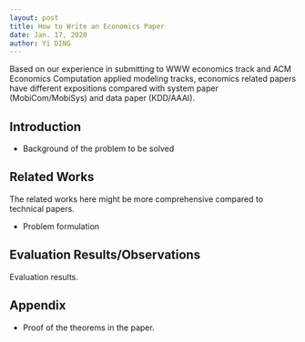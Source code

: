 ```yaml
---
layout: post
title: How to Write an Economics Paper
date: Jan. 17, 2020
author: Yi DING
---
```




Based on our experience in submitting to WWW economics track and ACM Economics Computation applied modeling tracks, economics related papers have different expositions compared with system paper (MobiCom/MobiSys) and data paper (KDD/AAAI).



## Introduction

* Background of the problem to be solved

## Related Works

The related works here might be more comprehensive compared to technical papers.

* Problem formulation

## Evaluation Results/Observations

Evaluation results.

## Appendix

* Proof of the theorems in the paper.